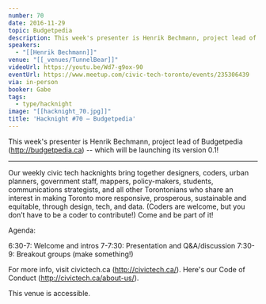 ```yaml
---
number: 70
date: 2016-11-29
topic: Budgetpedia
description: This week's presenter is Henrik Bechmann, project lead of Budgetpedia (http://budgetpedia.ca) -- which will be launching its version 0.1!
speakers:
  - "[[Henrik Bechmann]]"
venue: "[[_venues/TunnelBear]]"
videoUrl: https://youtu.be/Wd7-g9ox-90
eventUrl: https://www.meetup.com/civic-tech-toronto/events/235306439
via: in-person
booker: Gabe
tags:
  - type/hacknight
image: "[[hacknight_70.jpg]]"
title: 'Hacknight #70 – Budgetpedia'
---
```


This week's presenter is Henrik Bechmann, project lead of Budgetpedia (http://budgetpedia.ca) -- which will be launching its version 0.1!

---

Our weekly civic tech hacknights bring together designers, coders, urban planners, government staff, mappers, policy-makers, students, communications strategists, and all other Torontonians who share an interest in making Toronto more responsive, prosperous, sustainable and equitable, through design, tech, and data. (Coders are welcome, but you don’t have to be a coder to contribute!) Come and be part of it!

Agenda:

6:30-7: Welcome and intros
7-7:30: Presentation and Q&A/discussion
7:30-9: Breakout groups (make something!)

For more info, visit civictech.ca (http://civictech.ca/). Here's our Code of Conduct (http://civictech.ca/about-us/).

This venue is accessible.